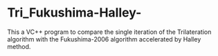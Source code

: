 # Tri_Fukushima-Halley-
This a VC++ program to compare the single iteration of the Trilateration algorithm with the Fukushima-2006 algorithm accelerated by Halley method.
